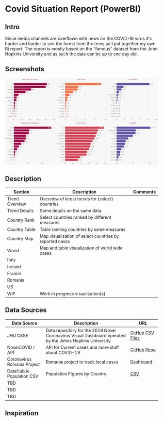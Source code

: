 # Covid Situation Report (PowerBI)

## Intro

Since media channels are overflown with news on the COVID-19 virus it's harder and harder to see the forest from the trees so I put together my own Bi report. The report is mostly based on the "famous" dataset from the John Hopkins University and as such the data can be up to one day old.

## Screenshots

![Report Screenshot](images/covid1.png)

## Description

| **Section** | **Description** | **Comments** |
|-------------|-----------------|--------------|
| Trend Overview |  Overview of latest trends for (select) countries |
| Trend Details | Some details on the same data |
| Country Rank | Select countries ranked by different measures |
| Country Table | Table ranking countries by same measures |
| Country Map | Map visualization of select countries by reported cases |
| World | Map and table visualization of world wide cases |
| Italy | |
| Ireland | |
| France | |
| Romania | |
| US | |
| WIP | Work in progress visualization(s) |

## Data Sources

| **Data Source** | **Description** | **URL** |
|-----------------|-----------------|---------|
| JHU CSSE | Data repository for the 2019 Novel Coronavirus Visual Dashboard operated by the Johns Hopkins University | [GitHub CSV Files](https://github.com/CSSEGISandData/COVID-19/tree/master/csse_covid_19_data/csse_covid_19_time_series) |
| NovelCOVID / API | API for Current cases and more stuff about COVID-19 | [GitHub Repo](https://github.com/novelcovid/api)|
| Coronavirus Romania Project | Romania project to track local cases | [Dashboard](https://covid19.geo-spatial.org/) |
| DataHub.io Population CSV | Population Figures by Country | [CSV](https://datahub.io/JohnSnowLabs/population-figures-by-country/r/population-figures-by-country-csv.csv) |
| TBD | | |
| TBD | | |
| TBD | | |

## Inspiration